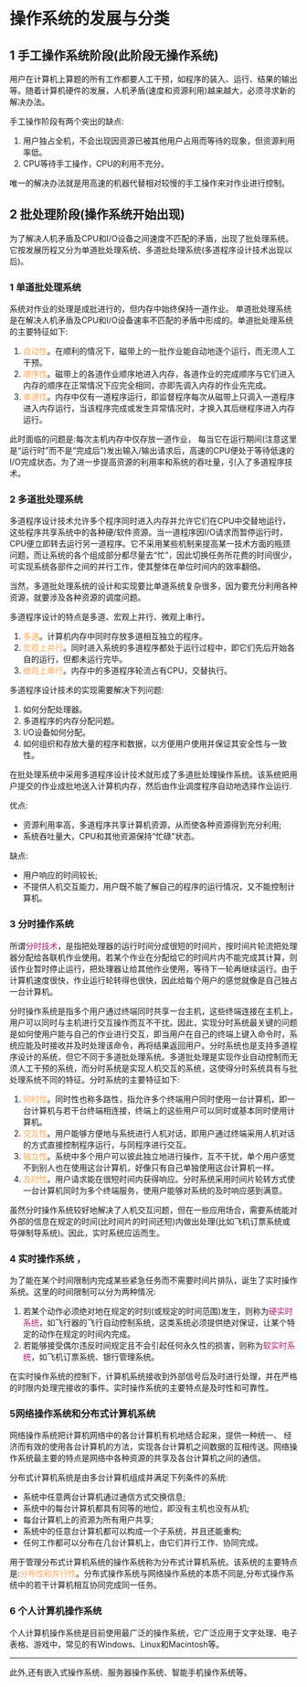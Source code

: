 # 操作系统的发展与分类

## 1 手工操作系统阶段(此阶段无操作系统)

用户在计算机上算题的所有工作都要人工干预，如程序的装入、运行、结果的输出等。随着计算机硬件的发展，人机矛盾(速度和资源利用)越来越大，必须寻求新的解决办法。

手工操作阶段有两个突出的缺点:

1. 用户独占全机，不会出现因资源已被其他用户占用而等待的现象，但资源利用率低。
2. CPU等待手工操作，CPU的利用不充分。

唯一的解决办法就是用高速的机器代替相对较慢的手工操作来对作业进行控制。

## 2 批处理阶段(操作系统开始出现)

为了解决人机矛盾及CPU和I/O设备之间速度不匹配的矛盾，出现了批处理系统。它按发展历程又分为单道批处理系统、多道批处理系统(多道程序设计技术出现以后)。
### 1 单道批处理系统
系统对作业的处理是成批进行的，但内存中始终保持一道作业。 单道批处理系统是在解决人机矛盾及CPU和I/O设备速率不匹配的矛盾中形成的。单道批处理系统的主要特征如下:

1. <font color="#faa755">自动性</font>。在顺利的情况下，磁带上的一批作业能自动地逐个运行，而无须人工干预。
2. <font color="#faa755">顺序性</font>。磁带上的各道作业顺序地进入内存，各道作业的完成顺序与它们进入内存的顺序在正常情况下应完全相同，亦即先调入内存的作业先完成。
3. <font color="#faa755">单道性</font>。内存中仅有一道程序运行，即监督程序每次从磁带上只调入一道程序进入内存运行，当该程序完成或发生异常情况时，才换入其后继程序进入内存运行。

此时面临的问题是:每次主机内存中仅存放一道作业， 每当它在运行期间(注意这里是“运行时”而不是“完成后”)发出输入/输出请求后，高速的CPU便处于等待低速的I/O完成状态。为了进一步提高资源的利用率和系统的吞吐量，引入了多道程序技术。

### 2 多道批处理系统

多道程序设计技术允许多个程序同时进入内存并允许它们在CPU中交替地运行，这些程序共享系统中的各种硬/软件资源。当一道程序因I/O请求而暂停运行时，CPU便立即转去运行另一道程序。它不采用某些机制来提高某一技术方面的瓶颈问题，而让系统的各个组成部分都尽量去“忙”，因此切换任务所花费的时间很少，可实现系统各部件之间的并行工作，使其整体在单位时间内的效率翻倍。

当然，多道批处理系统的设计和实现要比单道系统复杂很多，因为要充分利用各种资源，就要涉及各种资源的调度问题。

多道程序设计的特点是多道、宏观上并行、微观上串行。

1. <font color="#faa755">多道</font>。计算机内存中同时存放多道相互独立的程序。
2. <font color="#faa755">宏观上并行</font>。同时进入系统的多道程序都处于运行过程中，即它们先后开始各自的运行，但都未运行完毕。
3. <font color="#faa755">微观上串行</font>。内存中的多道程序轮流占有CPU，交替执行。

多道程序设计技术的实现需要解决下列问题:

1. 如何分配处理器。
2. 多道程序的内存分配问题。
3. I/O设备如何分配。
4. 如何组织和存放大量的程序和数据，以方便用户使用并保证其安全性与一致性。

在批处理系统中采用多道程序设计技术就形成了多道批处理操作系统。该系统把用户提交的作业成批地送入计算机内存，然后由作业调度程序自动地选择作业运行.

优点:

+ 资源利用率高，多道程序共享计算机资源，从而使各种资源得到充分利用;
+ 系统吞吐量大，CPU和其他资源保持“忙碌”状态。

缺点:

+ 用户响应的时间较长;
+ 不提供人机交互能力，用户既不能了解自己的程序的运行情况，又不能控制计算机。

### 3 分时操作系统

所谓<font color="#ad1a72">分时技术</font>，是指把处理器的运行时间分成很短的时间片，按时间片轮流把处理器分配给各联机作业使用。若某个作业在分配给它的时间片内不能完成其计算，则该作业暂时停止运行，把处理器让给其他作业使用，等待下一轮再继续运行。由于计算机速度很快，作业运行轮转得也很快，因此给每个用户的感觉就像是自己独占一台计算机。

分时操作系统是指多个用户通过终端同时共享一台主机，这些终端连接在主机上，用户可以同时与主机进行交互操作而互不干扰。因此，实现分时系统最关键的问题是如何使用户能与自己的作业进行交互，即当用户在自己的终端上键入命令时，系统应能及时接收并及时处理该命令，再将结果返回用户。分时系统也是支持多道程序设计的系统，但它不同于多道批处理系统。多道批处理是实现作业自动控制而无须人工干预的系统，而分时系统是实现人机交互的系统，这使得分时系统具有与批处理系统不同的特征。分时系统的主要特征如下:

1. <font color="#faa755">同时性</font>。同时性也称多路性，指允许多个终端用户同时使用一台计算机，即一台计算机与若干台终端相连接，终端上的这些用户可以同时或基本同时使用计算机。
2. <font color="#faa755">交互性</font>。用户能够方便地与系统进行人机对话，即用户通过终端采用人机对话的方式直接控制程序运行，与同程序进行交互。
3. <font color="#faa755">独立性</font>。系统中多个用户可以彼此独立地进行操作，互不干扰，单个用户感觉不到别人也在使用这台计算机，好像只有自己单独使用这台计算机一样。
4. <font color="#faa755">及时性</font>。用户请求能在很短时间内获得响应。分时系统采用时间片轮转方式使一台计算机同时为多个终端服务，使用户能够对系统的及时响应感到满意。

虽然分时操作系统较好地解决了人机交互问题，但在一些应用场合，需要系统能对外部的信息在规定的时间(比时间片的时间还短)内做出处理(比如飞机订票系统或导弹制导系统)。因此，实时系统应运而生。

### 4 实时操作系统 ，

为了能在某个时间限制内完成某些紧急任务而不需要时间片排队，诞生了实时操作系统。这里的时间限制可以分为两种情况:

1. 若某个动作必须绝对地在规定的时刻(或规定的时间范围)发生，则称为<font color="#ad1a72">硬实时系统</font>，如飞行器的飞行自动控制系统，这类系统必须提供绝对保证，让某个特定的动作在规定的时间内完成。
2. 若能够接受偶尔违反时间规定且不会引起任何永久性的损害，则称为<font color="#ad1a72">软实时系统</font>，如飞机订票系统、银行管理系统。

在实时操作系统的控制下，计算机系统接收到外部信号后及时进行处理，并在严格的时限内处理完接收的事件。实时操作系统的主要特点是及时性和可靠性。

### 5网络操作系统和分布式计算机系统

网络操作系统把计算机网络中的各台计算机有机地结合起来，提供一种统一、 经济而有效的使用各台计算机的方法，实现各台计算机之间数据的互相传送。网络操作系统最主要的特点是网络中各种资源的共享及各台计算机之间的通信。

分布式计算机系统是由多台计算机组成并满足下列条件的系统:

+ 系统中任意两台计算机通过通信方式交换信息;
+ 系统中的每台计算机都具有同等的地位，即没有主机也没有从机;
+ 每台计算机上的资源为所有用户共享;
+ 系统中的任意台计算机都可以构成一个子系统，并且还能重构;
+ 任何工作都可以分布在几台计算机上，由它们并行工作、协同完成。

用于管理分布式计算机系统的操作系统称为分布式计算机系统。该系统的主要特点是:<font color="#faa755">分布性和并行性</font>。分布式操作系统与网络操作系统的本质不同是,分布式操作系统中的若干计算机相互协同完成同一任务。

### 6 个人计算机操作系统

个人计算机操作系统是目前使用最广泛的操作系统，它广泛应用于文字处理、电子表格、游戏中，常见的有Windows、Linux和Macintosh等。

---

此外,还有嵌入式操作系统、服务器操作系统、智能手机操作系统等。

